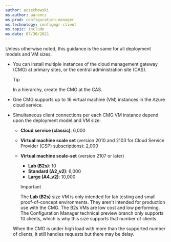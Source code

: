 ```yaml
---
author: aczechowski
ms.author: aaroncz
ms.prod: configuration-manager
ms.technology: configmgr-client
ms.topic: include
ms.date: 07/30/2021
---
```


Unless otherwise noted, this guidance is the same for all deployment models and VM sizes.

- You can install multiple instances of the cloud management gateway (CMG) at primary sites, or the central administration site (CAS).

    > [!TIP]
    > In a hierarchy, create the CMG at the CAS.

- One CMG supports up to 16 virtual machine (VM) instances in the Azure cloud service.

- Simultaneous client connections per each CMG VM instance depend upon the deployment model and VM size:

  - **Cloud service (classic)**: 6,000

  - **Virtual machine scale set** (version 2010 and 2103 for Cloud Service Provider (CSP) subscriptions): 2,000

  - **Virtual machine scale-set** (version 2107 or later)<!-- 3555749 -->

    - **Lab (B2s)**: 10
    - **Standard (A2_v2)**: 6,000
    - **Large (A4_v2)**: 10,000

    > [!IMPORTANT]
    > The **Lab (B2s)** size VM is only intended for lab testing and small proof-of-concept environments. They aren't intended for production use with the CMG. The B2s VMs are low cost and low performing. The Configuration Manager technical preview branch only supports 10 clients, which is why this size supports that number of clients.

  When the CMG is under high load with more than the supported number of clients, it still handles requests but there may be delay.

